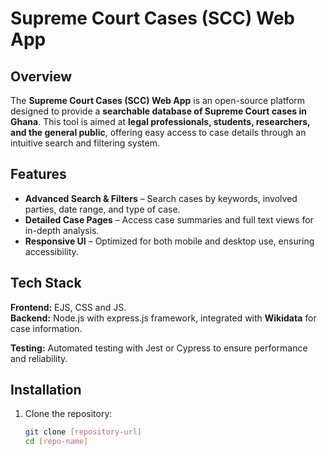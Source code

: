 # Supreme Court Cases (SCC) Web App  

## Overview  
The **Supreme Court Cases (SCC) Web App** is an open-source platform designed to provide a **searchable database of Supreme Court cases in Ghana**. This tool is aimed at **legal professionals, students, researchers, and the general public**, offering easy access to case details through an intuitive search and filtering system.  

## Features  
- **Advanced Search & Filters** – Search cases by keywords, involved parties, date range, and type of case.  
- **Detailed Case Pages** – Access case summaries and full text views for in-depth analysis.  
- **Responsive UI** – Optimized for both mobile and desktop use, ensuring accessibility.  

## Tech Stack  
**Frontend:** EJS, CSS and JS.  
**Backend:** Node.js with express.js framework, integrated with **Wikidata** for case information. 

**Testing:** Automated testing with Jest or Cypress to ensure performance and reliability.  

## Installation  
1. Clone the repository:  
   ```bash
   git clone [repository-url]
   cd [repo-name]
